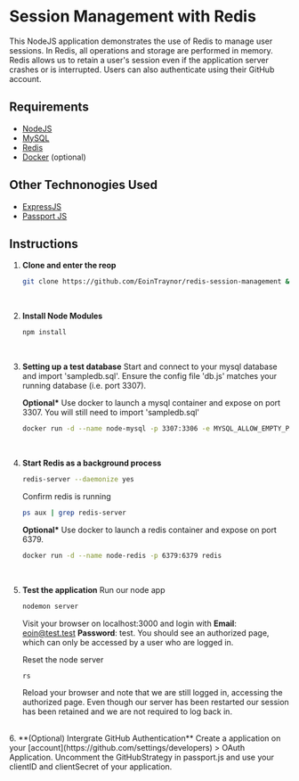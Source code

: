 # Session Management with Redis
This NodeJS application demonstrates the use of Redis to manage user sessions.
In Redis, all operations and storage are performed in memory.
Redis allows us to retain a user's session even if the application server crashes or is interrupted. 
Users can also authenticate using their GitHub account.

## Requirements
* [NodeJS](https://nodejs.org)
* [MySQL](https://www.mysql.com/)
* [Redis](https://redis.io/)
* [Docker](https://www.docker.com/) (optional)

## Other Technonogies Used
* [ExpressJS](https://expressjs.com/)
* [Passport JS](http://passportjs.org/)

## Instructions
 1. **Clone and enter the reop**
    ```bash
    git clone https://github.com/EoinTraynor/redis-session-management && cd redis-session-management
    ``` 

    <br>
 2. **Install Node Modules**
    ```bash
    npm install
    ```

    <br>
 3. **Setting up a test database**
    Start and connect to your mysql database and import 'sampledb.sql'. Ensure the config file 'db.js' matches your running database (i.e. port 3307).
    
    __Optional*__  Use docker to launch a mysql container and expose on port 3307. You will still need to import 'sampledb.sql'
    ```bash
    docker run -d --name node-mysql -p 3307:3306 -e MYSQL_ALLOW_EMPTY_PASSWORD=yes -e MYSQL_DATABASE=test mysql
    ```
    
    <br>
 4. **Start Redis as a background process**
    ```bash
    redis-server --daemonize yes
    ```
    Confirm redis is running
    ```bash
    ps aux | grep redis-server
    ```

    __Optional*__  Use docker to launch a redis container and expose on port 6379.
    ```bash
    docker run -d --name node-redis -p 6379:6379 redis
    ```

    <br>
 5. **Test the application**
    Run our node app
    ```bash
    nodemon server
    ```
    
    Visit your browser on localhost:3000 and login with __Email__: eoin@test.test __Password__: test.
    You should see an authorized page, which can only be accessed by a user who are logged in.

    Reset the node server
    ```bash
    rs
    ```

    Reload your browser and note that we are still logged in, accessing the authorized page.
    Even though our server has been restarted our session has been retained and we are not required to log back in.  

<br>
6. **(Optional) Intergrate GitHub Authentication**
Create a application on your [account](https://github.com/settings/developers) > OAuth Application.
Uncomment the GitHubStrategy in passport.js and use your clientID and clientSecret of your application.    